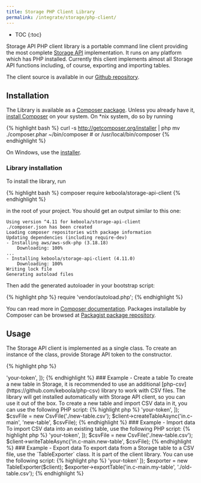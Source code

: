 ```yaml
---
title: Storage PHP Client Library
permalink: /integrate/storage/php-client/
---
```


* TOC
{:toc}

Storage API PHP client library is a portable command line client providing 
the most complete [Storage API](http://docs.keboola.apiary.io/) implementation. 
It runs on any platform which has PHP installed. 
Currently this client implements almost all Storage API functions including, of course, exporting and importing tables. 

The client source is available in our [Github repository](https://github.com/keboola/storage-api-cli).

## Installation

The Library is available as a [Composer package](https://getcomposer.org/). 
Unless you already have it, [install Composer](https://getcomposer.org/download/) on your system. 
On *nix system, do so by running

{% highlight bash %}
curl -s http://getcomposer.org/installer | php
mv ./composer.phar ~/bin/composer # or /usr/local/bin/composer
{% endhighlight %}

On Windows, use the [installer](https://getcomposer.org/Composer-Setup.exe).

### Library installation
To install the library, run

{% highlight bash %}
composer require keboola/storage-api-client
{% endhighlight %}

in the root of your project. You should get an output similar to this one:

    Using version ^4.11 for keboola/storage-api-client
    ./composer.json has been created
    Loading composer repositories with package information
    Updating dependencies (including require-dev)
    - Installing aws/aws-sdk-php (3.18.18)
        Downloading: 100%
    ...  
    - Installing keboola/storage-api-client (4.11.0)
        Downloading: 100%
    Writing lock file
    Generating autoload files

Then add the generated autoloader in your bootstrap script:

{% highlight php %}
require 'vendor/autoload.php';
{% endhighlight %}

You can read more in [Composer documentation](http://getcomposer.org/doc/01-basic-usage.md). Packages
installable by Composer can be browsed at [Packagist package repository](https://packagist.org/).

## Usage
The Storage API client is implemented as a single class. To create an instance of the class, provide Storage API token to the 
constructor.

{% highlight php %}
<?php

require 'vendor/autoload.php';

use Keboola\StorageApi\Client;

$client = new Client([
  'token' => 'your-token',
]);
{% endhighlight %}

### Example - Create a table 
To create a new table in Storage, it is recommended to use an additional 
[php-csv](https://github.com/keboola/php-csv) library to work 
with CSV files. The library will get installed
automatically with Storage API client, so you can use it out of the box.
To create a new table and import CSV data in it, you can use the following PHP script:

{% highlight php %}
<?php
require 'vendor/autoload.php';

use Keboola\Csv\CsvFile;
use Keboola\StorageApi\Client;

$client = new Client([
    'token' => 'your-token',
]);
$csvFile = new CsvFile('./new-table.csv');
$client->createTableAsync('in.c-main', 'new-table', $csvFile);
{% endhighlight %}

### Example - Import data 
To import CSV data into an existing table, use the following PHP script:

{% highlight php %}
<?php
require 'vendor/autoload.php';

use Keboola\Csv\CsvFile;
use Keboola\StorageApi\Client;

$client = new Client([
    'token' => 'your-token',
]);
$csvFile = new CsvFile('./new-table.csv');
$client->writeTableAsync('in.c-main.new-table', $csvFile);
{% endhighlight %}

### Example - Export data 
To export data from a Storage table to a CSV file, use the 
`TableExporter` class. It is part of the client library. You can use the following script:

{% highlight php %}
<?php
require 'vendor/autoload.php';

use Keboola\StorageApi\Client;
use Keboola\StorageApi\TableExporter;

$client = new Client([
    'token' => 'your-token'
]);

$exporter = new TableExporter($client);
$exporter->exportTable('in.c-main.my-table', './old-table.csv');
{% endhighlight %}
